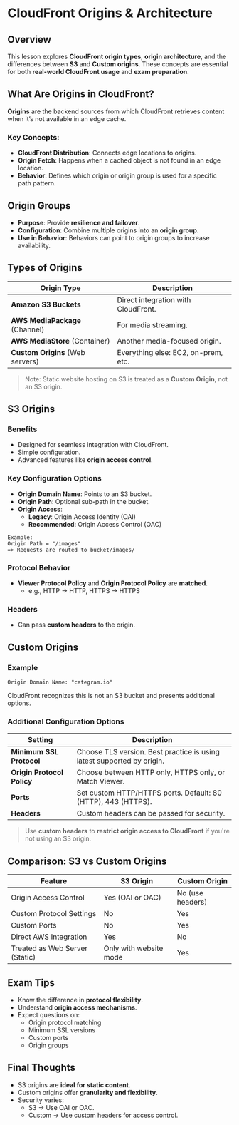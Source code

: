 # CloudFront Origins & Architecture

## Overview

This lesson explores **CloudFront origin types**, **origin architecture**, and the differences between **S3** and **Custom origins**. These concepts are essential for both **real-world CloudFront usage** and **exam preparation**.

## What Are Origins in CloudFront?

**Origins** are the backend sources from which CloudFront retrieves content when it’s not available in an edge cache.

### Key Concepts:

- **CloudFront Distribution**: Connects edge locations to origins.
- **Origin Fetch**: Happens when a cached object is not found in an edge location.
- **Behavior**: Defines which origin or origin group is used for a specific path pattern.

## Origin Groups

- **Purpose**: Provide **resilience and failover**.
- **Configuration**: Combine multiple origins into an **origin group**.
- **Use in Behavior**: Behaviors can point to origin groups to increase availability.

## Types of Origins

| Origin Type                      | Description                         |
| -------------------------------- | ----------------------------------- |
| **Amazon S3 Buckets**            | Direct integration with CloudFront. |
| **AWS MediaPackage** (Channel)   | For media streaming.                |
| **AWS MediaStore** (Container)   | Another media-focused origin.       |
| **Custom Origins** (Web servers) | Everything else: EC2, on-prem, etc. |

> Note: Static website hosting on S3 is treated as a **Custom Origin**, not an S3 origin.

## S3 Origins

### Benefits

- Designed for seamless integration with CloudFront.
- Simple configuration.
- Advanced features like **origin access control**.

### Key Configuration Options

- **Origin Domain Name**: Points to an S3 bucket.
- **Origin Path**: Optional sub-path in the bucket.
- **Origin Access**:
  - **Legacy**: Origin Access Identity (OAI)
  - **Recommended**: Origin Access Control (OAC)

```plaintext
Example:
Origin Path = "/images"
=> Requests are routed to bucket/images/
```

### Protocol Behavior

- **Viewer Protocol Policy** and **Origin Protocol Policy** are **matched**.
  - e.g., HTTP → HTTP, HTTPS → HTTPS

### Headers

- Can pass **custom headers** to the origin.

## Custom Origins

### Example

```plaintext
Origin Domain Name: "categram.io"
```

CloudFront recognizes this is not an S3 bucket and presents additional options.

### Additional Configuration Options

| Setting                    | Description                                                            |
| -------------------------- | ---------------------------------------------------------------------- |
| **Minimum SSL Protocol**   | Choose TLS version. Best practice is using latest supported by origin. |
| **Origin Protocol Policy** | Choose between HTTP only, HTTPS only, or Match Viewer.                 |
| **Ports**                  | Set custom HTTP/HTTPS ports. Default: 80 (HTTP), 443 (HTTPS).          |
| **Headers**                | Custom headers can be passed for security.                             |

> Use **custom headers** to **restrict origin access to CloudFront** if you're not using an S3 origin.

## Comparison: S3 vs Custom Origins

| Feature                        | S3 Origin              | Custom Origin    |
| ------------------------------ | ---------------------- | ---------------- |
| Origin Access Control          | Yes (OAI or OAC)       | No (use headers) |
| Custom Protocol Settings       | No                     | Yes              |
| Custom Ports                   | No                     | Yes              |
| Direct AWS Integration         | Yes                    | No               |
| Treated as Web Server (Static) | Only with website mode | Yes              |

## Exam Tips

- Know the difference in **protocol flexibility**.
- Understand **origin access mechanisms**.
- Expect questions on:
  - Origin protocol matching
  - Minimum SSL versions
  - Custom ports
  - Origin groups

## Final Thoughts

- S3 origins are **ideal for static content**.
- Custom origins offer **granularity and flexibility**.
- Security varies:
  - S3 → Use OAI or OAC.
  - Custom → Use custom headers for access control.
